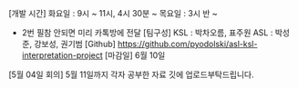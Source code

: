 [개발 시간]
화요일 : 9시 ~ 11시, 4시 30분 ~
목요일 : 3시 반 ~
* 2번 필참 안되면 미리 카톡방에 전달
[팀구성]
KSL : 박차오름, 표주원
ASL : 박성준, 강보성, 권기범
[Github]
https://github.com/pyodolski/asl-ksl-interpretation-project
[마감일]
6월 10일

[5월 04일 회의]
5월 11일까지 각자 공부한 자료 깃에 업로드부탁드립니다.
